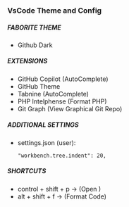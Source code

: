 ### VsCode Theme and Config

##### FABORITE THEME
- Github Dark

##### EXTENSIONS   
- GitHub Copilot (AutoComplete)
- GitHub Theme    
- Tabnine (AutoComplete)
- PHP Intelphense (Format PHP)
- Git Graph (View Graphical Git Repo)

##### ADDITIONAL SETTINGS   
- settings.json (user):
    ```
    "workbench.tree.indent": 20,
    ```

##### SHORTCUTS        
- control + shift + p   ->  (Open )
- alt + shift + f       ->  (Format Code)
    